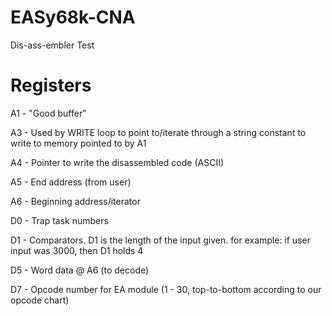 # EASy68k-CNA
Dis-ass-embler
Test

# Registers
A1 - "Good buffer"

A3 - Used by WRITE loop to point to/iterate through a string constant to write to memory pointed to by A1

A4 - Pointer to write the disassembled code (ASCII)

A5 - End address (from user)

A6 - Beginning address/iterator


D0 - Trap task numbers

D1 - Comparators. D1 is the length of the input given. for example: if user input was 3000, then D1 holds 4

D5 - Word data @ A6 (to decode)

D7 - Opcode number for EA module (1 - 30, top-to-bottom according to our opcode chart)
